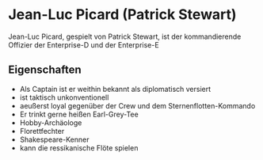 # Jean-Luc Picard (Patrick Stewart)
Jean-Luc Picard, gespielt von Patrick Stewart, ist der kommandierende Offizier der Enterprise-D und der Enterprise-E

##  Eigenschaften
* Als Captain ist er weithin bekannt als diplomatisch versiert
* ist taktisch unkonventionell
* aeußerst loyal gegenüber der Crew und dem Sternenflotten-Kommando
* Er trinkt gerne heißen Earl-Grey-Tee
* Hobby-Archäologe
* Florettfechter
* Shakespeare-Kenner
* kann die ressikanische Flöte spielen